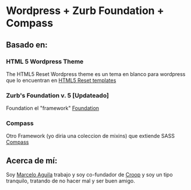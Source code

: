 # Wordpress + Zurb Foundation + Compass 

## Basado en:

### HTML 5 Wordpress Theme
The HTML5 Reset Wordpress theme es un tema en blanco para wordpress que lo encuentran en [HTML5 Reset templates](https://github.com/murtaugh/HTML5-Reset-Wordpress-Theme)

### Zurb's Foundation v. 5 [Updateado]
Foundation el "framework" [Foundation](https://github.com/zurb/foundation)

### Compass
Otro Framework (yo diria una coleccion de mixins) que extiende SASS [Compass](http://compass-style.org/)

## Acerca de mí:

Soy [Marcelo Aguila](http://www.marceloaguila.com) trabajo y soy co-fundador de [Croop](http://www.croop.cl) y soy un tipo tranquilo, tratando de no hacer mal y ser buen amigo.